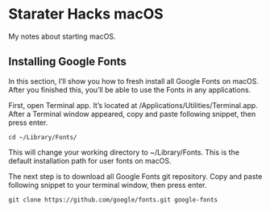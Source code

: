 # Starater Hacks macOS

My notes about starting macOS.

## Installing Google Fonts

In this section, I’ll show you how to fresh install all Google Fonts on macOS. After you finished this, you’ll be able to use the Fonts in any applications.

First, open Terminal app. It’s located at /Applications/Utilities/Terminal.app. After a Terminal window appeared, copy and paste following snippet, then press enter.

```
cd ~/Library/Fonts/
```

This will change your working directory to ~/Library/Fonts. This is the default installation path for user fonts on macOS.

The next step is to download all Google Fonts git repository. Copy and paste following snippet to your terminal window, then press enter.

```
git clone https://github.com/google/fonts.git google-fonts
```